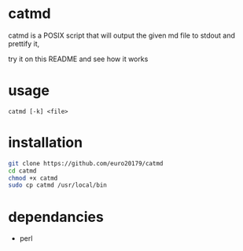 # catmd
catmd is a POSIX script that will output the given md file to stdout and prettify it,

try it on this README and see how it works

# usage

`catmd [-k] <file>`

# installation

```sh
git clone https://github.com/euro20179/catmd
cd catmd
chmod +x catmd
sudo cp catmd /usr/local/bin
```

# dependancies
* perl
